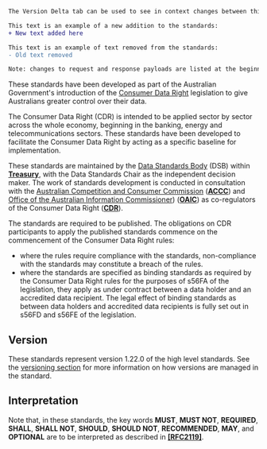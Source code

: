 
```diff
The Version Delta tab can be used to see in context changes between this version of the standards and the immediately previous version of the standards.

This text is an example of a new addition to the standards:
+ New text added here

This text is an example of text removed from the standards:
- Old text removed

Note: changes to request and response payloads are listed at the beginning of the relevant API section due to the documentation being auto generated from OpenAPI specification files.
```

These standards have been developed as part of the Australian Government's introduction of the [Consumer Data Right](https://www.accc.gov.au/focus-areas/consumer-data-right "ACCC Consumer Data Right webpage") legislation to give Australians greater control over their data.

The Consumer Data Right (CDR) is intended to be applied sector by sector across the whole economy, beginning in the banking, energy and telecommunications sectors.  These standards have been developed to facilitate the Consumer Data Right by acting as a specific baseline for implementation.

These standards are maintained by the [Data Standards Body](https://www.directory.gov.au/portfolios/treasury/data-standards-body) (DSB) within [**Treasury**](#iref-Treasury), with the Data Standards Chair as the independent decision maker. The work of standards development is conducted in consultation with the [Australian Competition and Consumer Commission](https://www.accc.gov.au/focus-areas/consumer-data-right-cdr-0) ([**ACCC**](#iref-ACCC)) and [Office of the Australian Information Commissioner](https://www.oaic.gov.au/consumer-data-right/about-the-consumer-data-right/)) ([**OAIC**](#iref-OAIC)) as co-regulators of the Consumer Data Right ([**CDR**](#iref-CDR)).

The standards are required to be published. The obligations on CDR participants to apply the published standards commence on the commencement of the Consumer Data Right rules:

- where the rules require compliance with the standards, non-compliance with the standards may constitute a breach of the rules.
- where the standards are specified as binding standards as required by the Consumer Data Right rules for the purposes of s56FA of the legislation, they apply as under contract between a data holder and an accredited data recipient.  The legal effect of binding standards as between data holders and accredited data recipients is fully set out in s56FD and s56FE of the legislation.


## Version

These standards represent version 1.22.0 of the high level standards.  See the [versioning section](#versioning) for more information on how versions are managed in the standard.

## Interpretation

Note that, in these standards, the key words **MUST**, **MUST NOT**, **REQUIRED**, **SHALL**, **SHALL NOT**, **SHOULD**, **SHOULD NOT**, **RECOMMENDED**, **MAY**, and **OPTIONAL** are to be interpreted as described in **[[RFC2119]](#nref-RFC2119)**.
